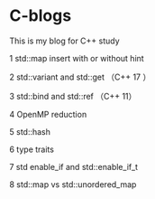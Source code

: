 # C-blogs

This is my blog for C++ study

1 std::map  insert  with or without hint

2 std::variant and std::get   （C++ 17 ）

3 std::bind and std::ref （C++ 11）

4 OpenMP reduction

5 std::hash

6 type traits

7 std enable_if  and std::enable_if_t

8 std::map vs std::unordered_map